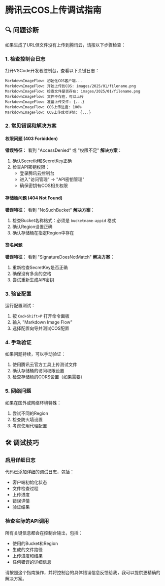 # 腾讯云COS上传调试指南

## 🔍 问题诊断

如果生成了URL但文件没有上传到腾讯云，请按以下步骤检查：

### 1. 检查控制台日志
打开VSCode开发者控制台，查看以下关键日志：
```
MarkdownImageFlow: 初始化COS客户端...
MarkdownImageFlow: 开始上传到COS: images/2025/01/filename.png
MarkdownImageFlow: 检查文件是否存在: images/2025/01/filename.png
MarkdownImageFlow: 文件不存在，可以上传
MarkdownImageFlow: 准备上传文件: {...}
MarkdownImageFlow: COS上传进度: 100%
MarkdownImageFlow: COS上传成功详情: {...}
```

### 2. 常见错误和解决方案

#### 权限问题 (403 Forbidden)
**错误特征：** 看到 "AccessDenied" 或 "权限不足"
**解决方案：**
1. 确认SecretId和SecretKey正确
2. 检查API密钥权限：
   - 登录腾讯云控制台
   - 进入"访问管理" → "API密钥管理"
   - 确保密钥有COS相关权限

#### 存储桶问题 (404 Not Found)
**错误特征：** 看到 "NoSuchBucket"
**解决方案：**
1. 检查Bucket名称格式：必须是 `bucketname-appid` 格式
2. 确认Region设置正确
3. 确认存储桶在指定Region中存在

#### 签名问题
**错误特征：** 看到 "SignatureDoesNotMatch"
**解决方案：**
1. 重新检查SecretKey是否正确
2. 确保没有多余的空格
3. 尝试重新生成API密钥

### 3. 验证配置
运行配置测试：
1. 按 `Cmd+Shift+P` 打开命令面板
2. 输入 "Markdown Image Flow"
3. 选择配置向导并测试COS配置

### 4. 手动验证
如果问题持续，可以手动验证：
1. 使用腾讯云官方工具上传测试文件
2. 确认存储桶的访问权限设置
3. 检查存储桶的CORS设置（如果需要）

### 5. 网络问题
如果在国外或网络环境特殊：
1. 尝试不同的Region
2. 检查防火墙设置
3. 考虑使用代理配置

## 🛠️ 调试技巧

### 启用详细日志
代码已添加详细的调试日志，包括：
- 客户端初始化状态
- 文件检查过程
- 上传进度
- 错误详情
- 验证结果

### 检查实际的API调用
所有关键信息都会在控制台输出，包括：
- 使用的Bucket和Region
- 生成的文件路径
- 上传进度和结果
- 任何错误的详细信息

请按照这个指南操作，并将控制台的具体错误信息反馈给我，我可以提供更精确的解决方案。
